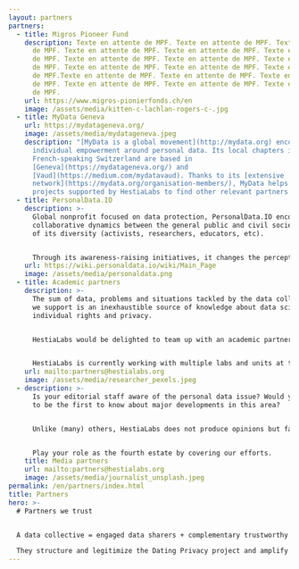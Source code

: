```yaml
---
layout: partners
partners:
  - title: Migros Pioneer Fund
    description: Texte en attente de MPF. Texte en attente de MPF. Texte en attente
      de MPF. Texte en attente de MPF. Texte en attente de MPF. Texte en attente
      de MPF. Texte en attente de MPF. Texte en attente de MPF. Texte en attente
      de MPF. Texte en attente de MPF. Texte en attente de MPF. Texte en attente
      de MPF.Texte en attente de MPF. Texte en attente de MPF. Texte en attente
      de MPF. Texte en attente de MPF. Texte en attente de MPF. Texte en attente
      de MPF.
    url: https://www.migros-pionierfonds.ch/en
    image: /assets/media/kitten-c-lachlan-rogers-c-.jpg
  - title: MyData Geneva
    url: https://mydatageneva.org/
    image: /assets/media/mydatageneva.jpeg
    description: "[MyData is a global movement](http://mydata.org) encouraging
      individual empowerment around personal data. Its local chapters in
      French-speaking Switzerland are based in
      [Geneva](https://mydatageneva.org/) and
      [Vaud](https://medium.com/mydatavaud). Thanks to its [extensive
      network](https://mydata.org/organisation-members/), MyData helps the
      projects supported by HestiaLabs to find other relevant partners."
  - title: PersonalData.IO
    description: >-
      Global nonprofit focused on data protection, PersonalData.IO encourages
      collaborative dynamics between the general public and civil society in all
      of its diversity (activists, researchers, educators, etc).


      Through its awareness-raising initiatives, it changes the perception of people outside our [data collectives](https://hestialabs.org/en/projects/) about the issues we address, and how they want to situate themselves as actors of change.
    url: https://wiki.personaldata.io/wiki/Main_Page
    image: /assets/media/personaldata.png
  - title: Academic partners
    description: >-
      The sum of data, problems and situations tackled by the data collectives
      we support is an inexhaustible source of knowledge about data science,
      individual rights and privacy.


      HestiaLabs would be delighted to team up with an academic partner or partners. Their expertise and legitimacy on these topics would enhance the value of this knowledge and give it the scientific resonance it deserves.


      HestiaLabs is currently working with multiple labs and units at the [University of Genève](https://www.unige.ch/) and the [Ecole Polytechnique Fédérale de Lausanne](https://www.epfl.ch).
    url: mailto:partners@hestialabs.org
    image: /assets/media/researcher_pexels.jpeg
  - description: >-
      Is your editorial staff aware of the personal data issue? Would you like
      to be the first to know about major developments in this area?


      Unlike (many) others, HestiaLabs does not produce opinions but facts: data analysis, tangible innovations, scientific knowledge...


      Play your role as the fourth estate by covering our efforts.
    title: Media partners
    url: mailto:partners@hestialabs.org
    image: /assets/media/journalist_unsplash.jpeg
permalink: /en/partners/index.html
title: Partners
hero: >-
  # Partners we trust


  A data collective = engaged data sharers + complementary trustworthy partners.

  They structure and legitimize the Dating Privacy project and amplify its results to establish it in the long term.
---
```

